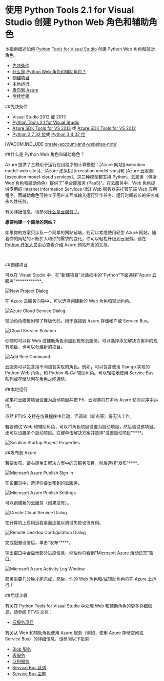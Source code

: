 <properties linkid="develop-python-cloud-services-with-ptvs" urlDisplayName="Python Web and Worker Roles with Python Tools 2.1 for Visual Studio" pageTitle="使用 Python Tools 2.1 for Visual Studio 创建 Python Web 角色和辅助角色" metaKeywords="Azure python, web role, worker role, PTVS, cloud service" description="概述如何使用 Python Tools for Visual Studio 创建 Azure 云服务，包括 Web 角色和辅助角色。" metaCanonical="" services="" documentationCenter="Python" title="Python Web and Worker Roles with Python Tools 2.1 for Visual Studio" authors="huvalo" solutions="" manager="wpickett" editor="" />
<tags ms.service=""
    ms.date=""
    wacn.date=""
    />

# 使用 Python Tools 2.1 for Visual Studio 创建 Python Web 角色和辅助角色

本指南概述如何 [Python Tools for Visual Studio][] 创建 Python Web 角色和辅助角色。

+ [先决条件](#prerequisites)
+ [什么是 Python Web 角色和辅助角色？](#what-are-python-web-and-worker-roles)
+ [创建项目](#project-creation)
+ [本地运行](#run-locally)
+ [发布到 Azure](#publish-to-azure)
+ [后续步骤](#next-steps)

##<a name="prerequisites"></a>先决条件

 - Visual Studio 2012 或 2013
 - [Python Tools 2.1 for Visual Studio][]
 - [Azure SDK Tools for VS 2013][] 或 [Azure SDK Tools for VS 2012][]
 - [Python 2.7 32 位][]或 [Python 3.4 32 位][]

[WACOM.INCLUDE [create-account-and-websites-note](../includes/create-account-and-websites-note.md)]

##<a name="what-are-python-web-and-worker-roles"></a>什么是 Python Web 角色和辅助角色？

Azure 提供了三种用于运行应用程序的计算模型：[Azure 网站][execution model-web sites]、[Azure 虚拟机][execution model-vms]和 [Azure 云服务][execution model-cloud services]。这三种模型都支持 Python。云服务（包括 Web 角色和辅助角色）提供了"平台即服务 (PaaS)"。在云服务中，Web 角色提供专用的 Internet Information Services (IIS) Web 服务器来托管前端 Web 应用程序，而辅助角色可独立于用户交互或输入运行异步任务、运行时间较长的任务或永久性任务。

有关详细信息，请参阅[什么是云服务？]。

<div class="dev-callout"><strong>想要构建一个简单的网站？</strong>
<p>如果你的方案只涉及一个简单的网站前端，则可以考虑使用轻型 Azure 网站。随着你的网站的不断扩大和你的需求的变化，你可以轻松升级到云服务。请在 <a href="/develop/python/">Python 开发人员中心</a>查看介绍 Azure 网站开发的文章。</p>
</div>
<br />


##<a name="project-creation"></a>创建项目

可以在 Visual Studio 中，在"新建项目"对话框中的"Python"下面选择"Azure 云服务"************。 

![New Project Dialog](./media/cloud-services-python-ptvs/new-project-cloud-service.png)

在 Azure 云服务向导中，可以选择创建新的 Web 角色和辅助角色。

![Azure Cloud Service Dialog](./media/cloud-services-python-ptvs/new-service-wizard.png)

辅助角色模板附带了样板代码，用于连接到 Azure 存储帐户或 Service Bus。

![Cloud Service Solution](./media/cloud-services-python-ptvs/worker.png)

你随时可以将 Web 或辅助角色添加到现有云服务。可以选择添加解决方案中的现有项目，也可以创建新的项目。 

![Add Role Command](./media/cloud-services-python-ptvs/add-new-or-existing-role.png)

云服务可以包含用不同语言实现的角色。例如，可以包含使用 Django 实现的 Python Web 角色，和 Python 与 C# 辅助角色。可以轻松地使用 Service Bus 队列或存储队列在角色之间通信。

##<a name="run-locally"></a>本地运行

如果将云服务项目设置为启动项目并按 F5，云服务将在本地 Azure 仿真程序中运行。

虽然 PTVS 支持在仿真程序中启动，但调试（断点等）将无法工作。

若要调试 Web 和辅助角色，可以将角色项目设置为启动项目，然后调试该项目。还可以设置多个启动项目。右键单击解决方案并选择"设置启动项目"****。

![Solution Startup Project Properties](./media/cloud-services-python-ptvs/startup.png)

##<a name="publish-to-azure"></a>发布到 Azure

若要发布，请右键单击解决方案中的云服务项目，然后选择"发布"****。

![Microsoft Azure Publish Sign In](./media/cloud-services-python-ptvs/publish-sign-in.png)

在设置页中，选择你要发布到的云服务。

![Microsoft Azure Publish Settings](./media/cloud-services-python-ptvs/publish-settings.png)

可以创建新的云服务（如果没有）。

![Create Cloud Service Dialog](./media/cloud-services-python-ptvs/publish-create-cloud-service.png)

在计算机上启用远程桌面连接以调试失败也很有用。

![Remote Desktop Configuration Dialog](./media/cloud-services-python-ptvs/publish-remote-desktop-configuration.png)

完成配置设置后，单击"发布"****。

输出窗口中会显示部分进度信息，然后你将看到"Microsoft Azure 活动日志"窗口。

![Microsoft Azure Activity Log Window](./media/cloud-services-python-ptvs/publish-activity-log.png)

部署需要几分钟才能完成，然后，你的 Web 角色和/或辅助角色将在 Azure 上运行！

##<a name="next-steps"></a>后续步骤

有关在 Python Tools for Visual Studio 中处理 Web 和辅助角色的更多详细信息，请参阅 PTVS 文档：

- [云服务项目][]

有关从 Web 和辅助角色使用 Azure 服务（例如，使用 Azure 存储空间或 Service Bus）的详细信息，请参阅以下指南：
 
- [Blob 服务][]
- [表服务][]
- [队列服务][]
- [Service Bus 队列][]
- [Service Bus 主题][]


<!--Link references-->

[什么是云服务？]: /zh-cn/documentation/articles/cloud-services-what-is/
[执行模型-网站]: /zh-cn/documentation/articles/fundamentals-application-models/#WebSites
[执行模型-vms]: /zh-cn/documentation/articles/fundamentals-application-models/#VMachine
[执行模型-云服务]: /zh-cn/documentation/articles/fundamentals-application-models/#CloudServices
[Python 开发人员中心]: /develop/python/

[Blob 服务]: /zh-cn/documentation/articles/storage-python-how-to-use-blob-storage/
[队列服务]: /zh-cn/documentation/articles/storage-python-how-to-use-queue-storage/
[表服务]: /zh-cn/documentation/articles/storage-python-how-to-use-table-storage/
[Service Bus 队列]: /zh-cn/documentation/articles/service-bus-python-how-to-use-queues/
[Service Bus 主题]: /zh-cn/documentation/articles/service-bus-python-how-to-use-topics-subscriptions/


<!--External Link references-->

[Python Tools for Visual Studio]: http://pytools.codeplex.com
[Python Tools for Visual Studio 文档]: http://pytools.codeplex.com/documentation 
[云服务项目]: http://pytools.codeplex.com/wikipage?title=Features%20Cloud%20Project

[Python Tools 2.1 for Visual Studio]: http://go.microsoft.com/fwlink/?LinkId=517189
[Azure SDK Tools for VS 2013]: http://go.microsoft.com/fwlink/?LinkId=323510
[Azure SDK Tools for VS 2012]: http://go.microsoft.com/fwlink/?LinkId=323511
[Python 2.7 32 位]: http://go.microsoft.com/fwlink/?LinkId=517190 
[Python 3.4 32 位]: http://go.microsoft.com/fwlink/?LinkId=517191
<!--HONumber=39-->
